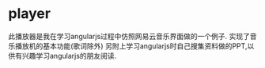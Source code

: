 # player
此播放器是我在学习angularjs过程中仿照网易云音乐界面做的一个例子.
实现了音乐播放机的基本功能(歌词除外)
另附上学习angularjs时自己搜集资料做的PPT,以供有兴趣学习angularjs的朋友阅读.
